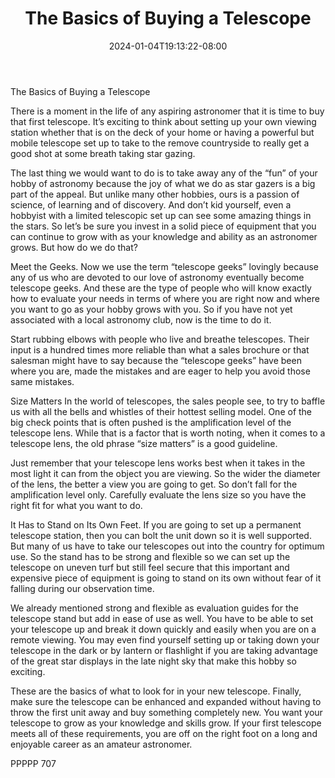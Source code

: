 ﻿---
title: "The Basics of Buying a Telescope"
date: 2024-01-04T19:13:22-08:00
description: "TXT Tips for Web Success"
featured_image: "/images/TXT.jpg"
tags: ["TXT"]
---

The Basics of Buying a Telescope

There is a moment in the life of any aspiring astronomer that it is time to buy that first telescope.  It’s exciting to think about setting up your own viewing station whether that is on the deck of your home or having a powerful but mobile telescope set up to take to the remove countryside to really get a good shot at some breath taking star gazing.

The last thing we would want to do is to take away any of the “fun” of your hobby of astronomy because the joy of what we do as star gazers is a big part of the appeal.  But unlike many other hobbies, ours is a passion of science, of learning and of discovery.  And don’t kid yourself, even a hobbyist with a limited telescopic set up can see some amazing things in the stars.  So let’s be sure you invest in a solid piece of equipment that you can continue to grow with as your knowledge and ability as an astronomer grows.  But how do we do that?

Meet the Geeks.
Now we use the term “telescope geeks” lovingly because any of us who are devoted to our love of astronomy eventually become telescope geeks.  And these are the type of people who will know exactly how to evaluate your needs in terms of where you are right now and where you want to go as your hobby grows with you.  So if you have not yet associated with a local astronomy club, now is the time to do it.  

Start rubbing elbows with people who live and breathe telescopes.  Their input is a hundred times more reliable than what a sales brochure or that salesman might have to say because the “telescope geeks” have been where you are, made the mistakes and are eager to help you avoid those same mistakes.

Size Matters
In the world of telescopes, the sales people see, to try to baffle us with all the bells and whistles of their hottest selling model.  One of the big check points that is often pushed is the amplification level of the telescope lens.  While that is a factor that is worth noting, when it comes to a telescope lens, the old phrase “size matters” is a good guideline.

Just remember that your telescope lens works best when it takes in the most light it can from the object you are viewing.  So the wider the diameter of the lens, the better a view you are going to get.  So don’t fall for the amplification level only.  Carefully evaluate the lens size so you have the right fit for what you want to do.

It Has to Stand on Its Own Feet.
If you are going to set up a permanent telescope station, then you can bolt the unit down so it is well supported.  But many of us have to take our telescopes out into the country for optimum use.  So the stand has to be strong and flexible so we can set up the telescope on uneven turf but still feel secure that this important and expensive piece of equipment is going to stand on its own without fear of it falling during our observation time.  

We already mentioned strong and flexible as evaluation guides for the telescope stand but add in ease of use as well.  You have to be able to set your telescope up and break it down quickly and easily when you are on a remote viewing.  You may even find yourself setting up or taking down your telescope in the dark or by lantern or flashlight if you are taking advantage of the great star displays in the late night sky that make this hobby so exciting.  

These are the basics of what to look for in your new telescope.  Finally, make sure the telescope can be enhanced and expanded without having to throw the first unit away and buy something completely new.  You want your telescope to grow as your knowledge and skills grow.  If your first telescope meets all of these requirements, you are off on the right foot on a long and enjoyable career as an amateur astronomer.

PPPPP 707

